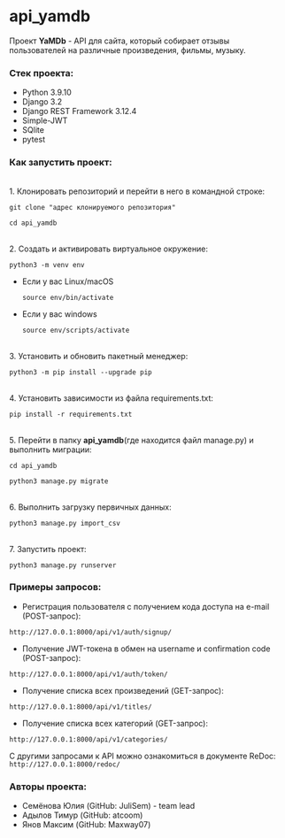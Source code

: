 # api_yamdb

Проект **YaMDb** - API для сайта, который собирает отзывы пользователей 
на различные произведения, фильмы, музыку.

### Стек проекта:

- Python 3.9.10
- Django 3.2
- Django REST Framework 3.12.4
- Simple-JWT
- SQlite
- pytest

### Как запустить проект:

<br>1. Клонировать репозиторий и перейти в него в командной строке:

```
git clone "адрес клонируемого репозитория"
```

```
cd api_yamdb
```

<br>2. Cоздать и активировать виртуальное окружение:

```
python3 -m venv env
```

* Если у вас Linux/macOS

    ```
    source env/bin/activate
    ```

* Если у вас windows

    ```
    source env/scripts/activate
    ```

<br>3. Установить и обновить пакетный менеджер:

```
python3 -m pip install --upgrade pip
```

<br>4. Установить зависимости из файла requirements.txt:

```
pip install -r requirements.txt
```

<br>5. Перейти в папку **api_yamdb**(где находится файл manage.py) и 
выполнить миграции:

```
cd api_yamdb
```

```
python3 manage.py migrate
```

<br>6. Выполнить загрузку первичных данных:

```
python3 manage.py import_csv
```

<br>7. Запустить проект:

```
python3 manage.py runserver
```
### Примеры запросов:

* Регистрация пользователя с получением кода доступа на e-mail (POST-запрос):

```
http://127.0.0.1:8000/api/v1/auth/signup/
```

* Получение JWT-токена в обмен на username и confirmation code (POST-запрос):

```
http://127.0.0.1:8000/api/v1/auth/token/
```

* Получение списка всех произведений (GET-запрос):

```
http://127.0.0.1:8000/api/v1/titles/
```

* Получение списка всех категорий (GET-запрос):

```
http://127.0.0.1:8000/api/v1/categories/
```

С другими запросами к API можно ознакомиться в документе ReDoc: 
```http://127.0.0.1:8000/redoc/```

### Авторы проекта:

* Семёнова Юлия (GitHub: JuliSem) - team lead
* Адылов Тимур (GitHub: atcoom)
* Янов Максим (GitHub: Maxway07)